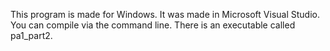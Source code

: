This program is made for Windows. It was made in Microsoft Visual Studio. You can compile via the command line. 
There is an executable called pa1_part2.